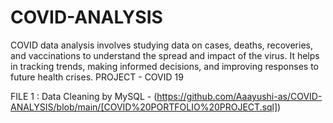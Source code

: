 # COVID-ANALYSIS
COVID data analysis involves studying data on cases, deaths, recoveries, and vaccinations to understand the spread and impact of the virus. It helps in tracking trends, making informed decisions, and improving responses to future health crises.
PROJECT - COVID 19

FILE 1 :  Data Cleaning by MySQL - (https://github.com/Aaayushi-as/COVID-ANALYSIS/blob/main/[COVID%20PORTFOLIO%20PROJECT.sql])
